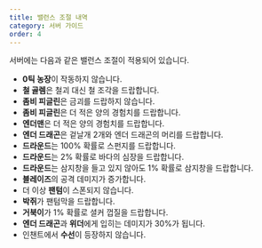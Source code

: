 ```yaml
---
title: 밸런스 조절 내역
category: 서버 가이드
order: 4
---
```


서버에는 다음과 같은 밸런스 조절이 적용되어 있습니다.

* **0틱 농장**이 작동하지 않습니다.
* **철 골렘**은 철괴 대신 철 조각을 드랍합니다.
* **좀비 피글린**은 금괴를 드랍하지 않습니다.
* **좀비 피글린**은 더 적은 양의 경험치를 드랍합니다.
* **엔더맨**은 더 적은 양의 경험치를 드랍합니다.
* **엔더 드래곤**은 겉날개 2개와 엔더 드래곤의 머리를 드랍합니다.
* **드라운드**는 100% 확률로 스펀지를 드랍합니다.
* **드라운드**는 2% 확률로 바다의 심장을 드랍합니다.
* **드라운드**는 삼지창을 들고 있지 않아도 1% 확률로 삼지창을 드랍합니다.
* **블레이즈**의 공격 데미지가 증가합니다.
* 더 이상 **팬텀**이 스폰되지 않습니다.
* **박쥐**가 팬텀막을 드랍합니다.
* **거북이**가 1% 확률로 셜커 껍질을 드랍합니다.
* **엔더 드래곤**과 **위더**에게 입히는 데미지가 30%가 됩니다.
* 인챈트에서 **수선**이 등장하지 않습니다.